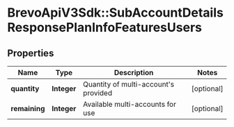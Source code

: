 # BrevoApiV3Sdk::SubAccountDetailsResponsePlanInfoFeaturesUsers

## Properties
Name | Type | Description | Notes
------------ | ------------- | ------------- | -------------
**quantity** | **Integer** | Quantity of multi-account&#39;s provided | [optional] 
**remaining** | **Integer** | Available multi-accounts for use | [optional] 


